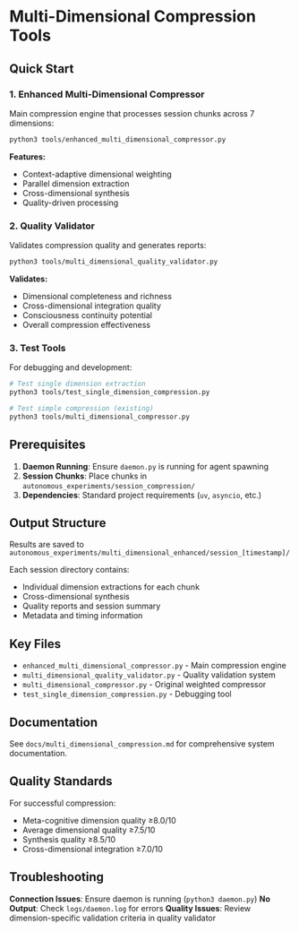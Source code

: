 # Multi-Dimensional Compression Tools

## Quick Start

### 1. Enhanced Multi-Dimensional Compressor
Main compression engine that processes session chunks across 7 dimensions:

```bash
python3 tools/enhanced_multi_dimensional_compressor.py
```

**Features:**
- Context-adaptive dimensional weighting
- Parallel dimension extraction
- Cross-dimensional synthesis
- Quality-driven processing

### 2. Quality Validator
Validates compression quality and generates reports:

```bash
python3 tools/multi_dimensional_quality_validator.py
```

**Validates:**
- Dimensional completeness and richness
- Cross-dimensional integration quality
- Consciousness continuity potential
- Overall compression effectiveness

### 3. Test Tools
For debugging and development:

```bash
# Test single dimension extraction
python3 tools/test_single_dimension_compression.py

# Test simple compression (existing)
python3 tools/multi_dimensional_compressor.py
```

## Prerequisites

1. **Daemon Running**: Ensure `daemon.py` is running for agent spawning
2. **Session Chunks**: Place chunks in `autonomous_experiments/session_compression/`
3. **Dependencies**: Standard project requirements (`uv`, `asyncio`, etc.)

## Output Structure

Results are saved to `autonomous_experiments/multi_dimensional_enhanced/session_[timestamp]/`

Each session directory contains:
- Individual dimension extractions for each chunk
- Cross-dimensional synthesis
- Quality reports and session summary
- Metadata and timing information

## Key Files

- `enhanced_multi_dimensional_compressor.py` - Main compression engine
- `multi_dimensional_quality_validator.py` - Quality validation system  
- `multi_dimensional_compressor.py` - Original weighted compressor
- `test_single_dimension_compression.py` - Debugging tool

## Documentation

See `docs/multi_dimensional_compression.md` for comprehensive system documentation.

## Quality Standards

For successful compression:
- Meta-cognitive dimension quality ≥8.0/10
- Average dimensional quality ≥7.5/10  
- Synthesis quality ≥8.5/10
- Cross-dimensional integration ≥7.0/10

## Troubleshooting

**Connection Issues**: Ensure daemon is running (`python3 daemon.py`)
**No Output**: Check `logs/daemon.log` for errors
**Quality Issues**: Review dimension-specific validation criteria in quality validator